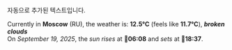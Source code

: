 
자동으로 추가된 텍스트입니다.

<!--START_SECTION:weather:moscow-->
Currently in **Moscow** (RU), the weather is: **12.5°C** (feels like **11.7°C**), ***broken clouds***<br/>
On *September 19, 2025*, the *sun rises* at 🌅**06:08** and *sets* at 🌇**18:37**.
<!--END_SECTION:weather-->
